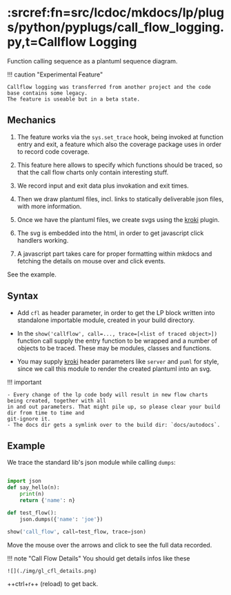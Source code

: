 # :srcref:fn=src/lcdoc/mkdocs/lp/plugs/python/pyplugs/call_flow_logging.py,t=Callflow Logging

Function calling sequence as a plantuml sequence diagram.


!!! caution "Experimental Feature"
    
    Callflow logging was transferred from another project and the code base contains some legacy.
    The feature is useable but in a beta state.


## Mechanics

1. The feature works via the `sys.set_trace` hook, being invoked at function entry and exit, a feature
which also the coverage package uses in order to record code coverage.

1. This feature here allows to specify which functions should be traced, so that the call flow charts
only contain interesting stuff.

1. We record input and exit data plus invokation and exit times.

1. Then we draw plantuml files, incl. links to statically deliverable json files, with more information.

1. Once we have the plantuml files, we create svgs using the [kroki](../../plugs/kroki/) plugin.

1. The svg is embedded into the html, in order to get javascript click handlers working.

1. A javascript part takes care for proper formatting within mkdocs and fetching the details on
   mouse over and click events.

See the example.



## Syntax

- Add `cfl` as header parameter, in order to get the LP block written into standalone importable
  module, created in your build directory.

- In the `show('callflow', call=..., trace=[<list of traced object>])` function call supply the entry function to be wrapped and a number of objects to be traced. These may be modules, classes and functions.

- You may supply [kroki](../../plugs/kroki/) header parameters like `server` and `puml` for style,
  since we call this module to render the created plantuml into an svg.



!!! important
    
    - Every change of the lp code body will result in new flow charts being created, together with all
    in and out parameters. That might pile up, so please clear your build dir from time to time and
    git-ignore it.  
    - The docs dir gets a symlink over to the build dir: `docs/autodocs`.


## Example

We trace the standard lib's json module while calling `dumps`:

```python lp:python cfl addsrc

import json
def say_hello(n):
    print(n)
    return {'name': n}

def test_flow():
    json.dumps({'name': 'joe'})

show('call_flow', call=test_flow, trace=json)

```


Move the mouse over the arrows and click to see the full data recorded.

!!! note "Call Flow Details"
    You should get details infos like these

    ![](./img/gl_cfl_details.png)

++ctrl+r++ (reload) to get back.
 
